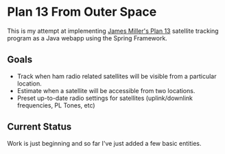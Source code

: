 # Plan 13 From Outer Space


This is my attempt at implementing [James Miller's Plan 13](https://www.amsat.org/articles/g3ruh/111.html) satellite tracking program as a Java webapp using the Spring Framework. 

## Goals
- Track when ham radio related satellites will be visible from a particular location.
- Estimate when a satellite will be accessible from two locations.
- Preset up-to-date radio settings for satellites (uplink/downlink frequencies, PL Tones, etc)

## Current Status
Work is just beginning and so far I've just added a few basic entities. 
 
